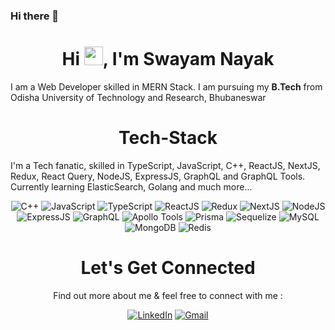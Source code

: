 ### Hi there 👋
<!--
**chiragagrawal9200/chiragagrawal9200** is a ✨ _special_ ✨ repository because its `README.md` (this file) appears on your GitHub profile.

Here are some ideas to get you started:

- 🔭 I’m currently working on ...
- 🌱 I’m currently learning ...
- 👯 I’m looking to collaborate on ...
- 🤔 I’m looking for help with ...
- 💬 Ask me about ...
- 📫 How to reach me: ...
- 😄 Pronouns: ...
- ⚡ Fun fact: ...
-->
<h1 align="center">Hi <img src="https://raw.githubusercontent.com/aemmadi/aemmadi/master/wave.gif" width="30px">, I'm Swayam Nayak</h1>
I am a Web Developer skilled in MERN Stack. I am pursuing my <b>B.Tech</b> from Odisha University of Technology and Research, Bhubaneswar

<h1 align="center">Tech-Stack</h1>

I'm a Tech fanatic, skilled in TypeScript, JavaScript, C++, ReactJS, NextJS, Redux, React Query, NodeJS, ExpressJS, GraphQL and GraphQL Tools. Currently learning ElasticSearch, Golang and much more...

<p align="center"> 
 <img alt="C++" src="https://img.shields.io/badge/c++-%2300599C.svg?&style=for-the-badge&logo=c%2B%2B&ogoColor=white" />
 <img alt="JavaScript" src="https://img.shields.io/badge/javascript-%23323330.svg?&style=for-the-badge&logo=javascript&logoColor=%23F7DF1E" />
 <img alt="TypeScript" src="https://img.shields.io/badge/typescript-%23007ACC.svg?style=for-the-badge&logo=typescript&logoColor=white" />
 <img alt="ReactJS" src="https://img.shields.io/badge/react-%2320232a.svg?style=for-the-badge&logo=react&logoColor=%2361DAFB" />
 <img alt="Redux" src="https://img.shields.io/badge/redux-%23593d88.svg?style=for-the-badge&logo=redux&logoColor=white" />
 <img alt="NextJS" src="https://img.shields.io/badge/Next-black?style=for-the-badge&logo=next.js&logoColor=white" />
 <img alt="NodeJS" src="https://img.shields.io/badge/node.js-6DA55F?style=for-the-badge&logo=node.js&logoColor=white" />
 <img alt="ExpressJS" src="https://img.shields.io/badge/express.js-%23404d59.svg?style=for-the-badge&logo=express&logoColor=%2361DAFB" />
 <img alt="GraphQL" src="https://img.shields.io/badge/-bootstrap-5448C8?style=for-the-badge&logo=bootstrap&logoColor=white" />
 <img alt="Apollo Tools" src="https://img.shields.io/badge/-ApolloGraphQL-311C87?style=for-the-badge&logo=apollo-graphql" />
 <img alt="Prisma" src="https://img.shields.io/badge/Prisma-3982CE?style=for-the-badge&logo=Prisma&logoColor=white" />
 <img alt="Sequelize" src="https://img.shields.io/badge/Sequelize-52B0E7?style=for-the-badge&logo=Sequelize&logoColor=white" />
 <img alt="MySQL" src="https://img.shields.io/badge/mysql-%2300f.svg?style=for-the-badge&logo=mysql&logoColor=white" />
 <img alt="MongoDB" src="https://img.shields.io/badge/MongoDB-%234ea94b.svg?style=for-the-badge&logo=mongodb&logoColor=white" />
 <img alt="Redis" src="https://img.shields.io/badge/redis-%23DD0031.svg?style=for-the-badge&logo=redis&logoColor=white" />
</p>

<h1 align="center">Let's Get Connected</h1>
<p align="center"> Find out more about me & feel free to connect with me :</p>

<div align="center">

<a  href="https://www.linkedin.com/in/swayam-nayak-15a551198/" target="_blank"><img alt="LinkedIn" src="https://img.shields.io/badge/linkedin%20-%230077B5.svg?&style=for-the-badge&logo=linkedin&logoColor=white" /></a>
<a href="mailto:swayam14feb@gmail.com"><img  alt="Gmail" src="https://img.shields.io/badge/Gmail-D14836?style=for-the-badge&logo=gmail&logoColor=white" />

 <br>

</div>
